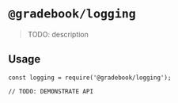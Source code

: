 # `@gradebook/logging`

> TODO: description

## Usage

```
const logging = require('@gradebook/logging');

// TODO: DEMONSTRATE API
```
